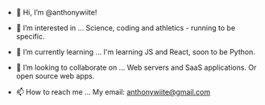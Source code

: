 - 👋 Hi, I’m @anthonywiite!


- 👀 I’m interested in ...
 Science, coding and athletics - running to be specific.

- 🌱 I’m currently learning ...
I'm learning JS and React, soon to be Python.

- 💞️ I’m looking to collaborate on ...
Web servers and SaaS applications. Or open source web apps.

- 📫 How to reach me ...
My email: anthonywiite@gmail.com
